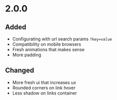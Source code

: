 # 2.0.0

## Added
- Configurating with url search params `?key=value`
- Compatibility on mobile browsers
- Fresh animations that makes sense
- More padding

## Changed
- More fresh ui that increases ux
- Rounded corners on link hover
- Less shadow on links container